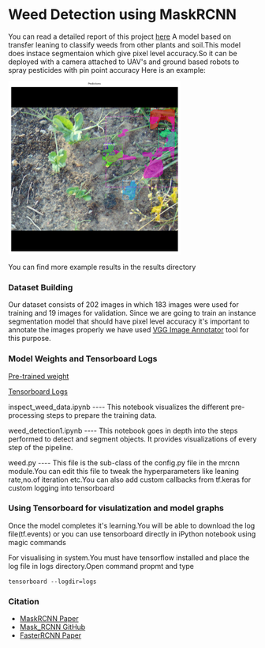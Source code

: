 # Weed Detection using MaskRCNN

You can read a detailed report of this project [here](https://docs.google.com/document/d/1p-Yi2SdHGUgQ37hgAk6Tu-bumZAodTc6Yrn12DXc0fc/edit?usp=sharing)
A model based on transfer leaning to classify weeds from other plants and soil.This model does instace segmentaion which give pixel level accuracy.So it can be deployed with a camera attached to UAV's and ground based robots to spray pesticides with pin point accuracy
Here is an example:

<img src="results/index.png" width="350" height="350">

You can find more example results in the results directory

### Dataset Building
Our dataset consists of 202 images in which 183 images were used for training and 19 images for validation.
Since we are going to train an instance segmentation model that should have pixel level accuracy it's important to annotate the 
images properly we have used [VGG Image Annotator](http://www.robots.ox.ac.uk/~vgg/software/via/) tool for this purpose.

### Model Weights and Tensorboard Logs
[Pre-trained weight](https://drive.google.com/file/d/11XssW0dkMGfxsFWM-zp_DxICXsLqnGtf/view?usp=sharing)

[Tensorboard Logs](https://drive.google.com/file/d/1fJsdFJwFsfmwLA6Yy3TZVB4pOTVRa1F6/view?usp=sharing)

inspect_weed_data.ipynb  ---- This notebook visualizes the different pre-processing steps to prepare the training data.

weed_detection1.ipynb    ---- This notebook goes in depth into the steps performed to detect and segment objects. It provides visualizations of every step of the pipeline.

weed.py ---- This file is the sub-class of the config.py file in the mrcnn module.You can edit this file to tweak the hyperparameters like leaning rate,no.of iteration etc.You can also add custom callbacks from tf.keras for custom logging into tensorboard

### Using Tensorboard for visulatization and model graphs

Once the model completes it's learning.You will be able to download the log file(tf.events) or you can use tensorboard directly in iPython notebook using magic commands

For visualising in system.You must have tensorflow installed and place the log file in logs directory.Open command propmt and type
```
tensorboard --logdir=logs
```

### Citation
+ [MaskRCNN Paper](https://arxiv.org/pdf/1703.06870.pdf)
+ [Mask_RCNN GitHub](https://github.com/matterport/Mask_RCNN)
+ [FasterRCNN Paper](https://arxiv.org/pdf/1504.08083.pdf)






